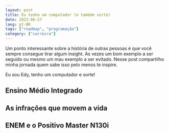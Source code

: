```yaml
---
layout: post
title: Eu tenho um computador (e também sorte)
date: 2023-06-27
lang: pt-BR
tags: ["roadmap", "programação"]
category: ["carreira"]
---
```


Um ponto interessante sobre a história de outras pessoas é que você sempre consegue tirar algum insight. As vezes um bom
exemplo a ser seguido ou mesmo um mau exemplo a ser evitado. Nesse post compartilho minha jornada quem sabe isso pelo
menos te inspire.

Eu sou Edy, tenho um computador e sorte!

## Ensino Médio Integrado

## As infrações que movem a vida

## ENEM e o Positivo Master N130i
